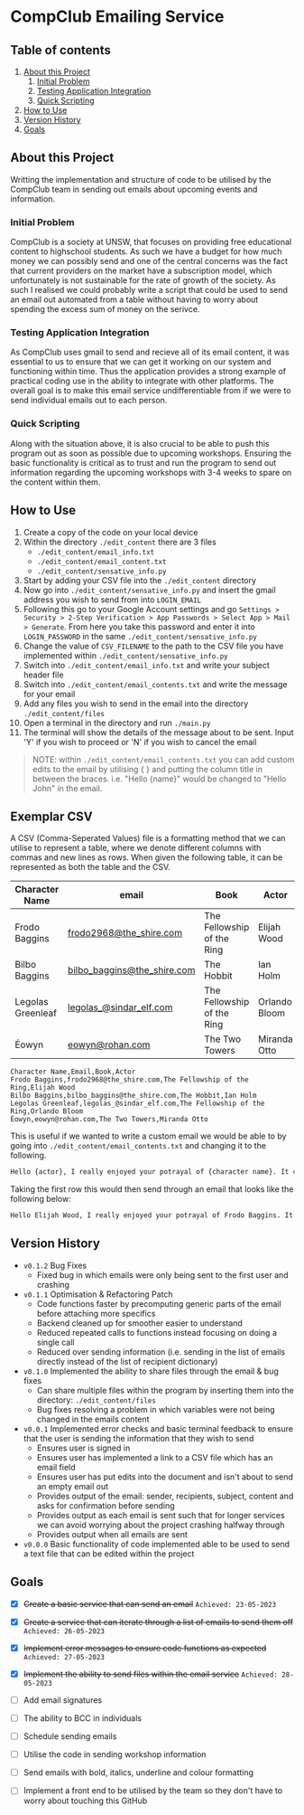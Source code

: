 # CompClub Emailing Service

## Table of contents
1. [About this Project](#About)
    1. [Initial Problem](#Initial_Problem)
    2. [Testing Application Integration](#Integration)
    3. [Quick Scripting](#Scripting)
3. [How to Use](#Use)
4. [Version History](#History)
5. [Goals](#Goals)

## About this Project <a name="About"></a>
Writting the implementation and structure of code to be utilised by the CompClub team in sending out emails about upcoming events and information.

### Initial Problem <a name="Initial_Problem"></a>
CompClub is a society at UNSW, that focuses on providing free educational content to highschool students. As such we have a budget for how much money we can possibly send and one of the central concerns was the fact that current providers on the market have a subscription model, which unfortunately is not sustainable for the rate of growth of the society. As such I realised we could probably write a script that could be used to send an email out automated from a table without having to worry about spending the excess sum of money on the serivce.

### Testing Application Integration <a name="Integration"></a>
As CompClub uses gmail to send and recieve all of its email content, it was essential to us to ensure that we can get it working on our system and functioning within time. Thus the application provides a strong example of practical coding use in the ability to integrate with other platforms. The overall goal is to make this email service undifferentiable from if we were to send individual emails out to each person.

### Quick Scripting <a name="Scripting"></a>
Along with the situation above, it is also crucial to be able to push this program out as soon as possible due to upcoming workshops. Ensuring the basic functionality is critical as to trust and run the program to send out information regarding the upcoming workshops with 3-4 weeks to spare on the content within them.

## How to Use <a name="Use"></a>
1. Create a copy of the code on your local device
2. Within the directory ```./edit_content``` there are 3 files
    - ```./edit_content/email_info.txt```
    - ```./edit_content/email_content.txt```
    - ```./edit_content/sensative_info.py```
4. Start by adding your CSV file into the ```./edit_content``` directory
5. Now go into ```./edit_content/sensative_info.py``` and insert the gmail address you wish to send from into ```LOGIN_EMAIL```
6. Following this go to your Google Account settings and go ```Settings > Security > 2-Step Verification > App Passwords > Select App > Mail > Generate```. From here you take this password and enter it into ```LOGIN_PASSWORD``` in the same ```./edit_content/sensative_info.py```
7. Change the value of ```CSV_FILENAME``` to the path to the CSV file you have implemented within ```./edit_content/sensative_info.py```
8. Switch into ```./edit_content/email_info.txt``` and write your subject header file
9. Switch into ```./edit_content/email_contents.txt``` and write the message for your email
10. Add any files you wish to send in the email into the directory ```./edit_content/files```
11. Open a terminal in the directory and run ```./main.py```
12. The terminal will show the details of the message about to be sent. Input 'Y' if you wish to proceed or 'N' if you wish to cancel the email

> NOTE: within ```./edit_content/email_contents.txt``` you can add custom edits to the email by utilising { } and putting the column title in between the braces. i.e. "Hello {name}" would be changed to "Hello John" in the email.

## Exemplar CSV

A CSV (Comma-Seperated Values) file is a formatting method that we can utilise to represent a table, where we denote different columns with commas and new lines as rows. When given the following table, it can be represented as both the table and the CSV.

| Character Name    | email                       | Book                       | Actor         |
|-------------------|-----------------------------|----------------------------|---------------|
| Frodo Baggins     | frodo2968@the_shire.com     | The Fellowship of the Ring | Elijah Wood   |
| Bilbo Baggins     | bilbo_baggins@the_shire.com | The Hobbit                 | Ian Holm      |
| Legolas Greenleaf | legolas_@sindar_elf.com     | The Fellowship of the Ring | Orlando Bloom |
| Éowyn             | eowyn@rohan.com             | The Two Towers             | Miranda Otto  |

```csv
Character Name,Email,Book,Actor
Frodo Baggins,frodo2968@the_shire.com,The Fellowship of the Ring,Elijah Wood
Bilbo Baggins,bilbo_baggins@the_shire.com,The Hobbit,Ian Holm
Legolas Greenleaf,legolas_@sindar_elf.com,The Fellowship of the Ring,Orlando Bloom
Éowyn,eowyn@rohan.com,The Two Towers,Miranda Otto
```

This is useful if we wanted to write a custom email we would be able to by going into ```./edit_content/email_contents.txt``` and changing it to the following.
```txt
Hello {actor}, I really enjoyed your potrayal of {character name}. It capsured their essence in {book}.
```

Taking the first row this would then send through an email that looks like the following below:
```txt
Hello Elijah Wood, I really enjoyed your potrayal of Frodo Baggins. It capsured their essence in The Fellowship of the Ring.
```

## Version History <a name="History"></a>
- ```v0.1.2``` Bug Fixes
    - Fixed bug in which emails were only being sent to the first user and crashing
- ```v0.1.1``` Optimisation & Refactoring Patch
    - Code functions faster by precomputing generic parts of the email before attaching more specifics
    - Backend cleaned up for smoother easier to understand
    - Reduced repeated calls to functions instead focusing on doing a single call
    - Reduced over sending information (i.e. sending in the list of emails directly instead of the list of recipient dictionary)
- ```v0.1.0``` Implemented the ability to share files through the email & bug fixes
    - Can share multiple files within the program by inserting them into the directory: ```./edit_content/files```
    - Bug fixes resolving a problem in which variables were not being changed in the emails content
- ```v0.0.1``` Implemented error checks and basic terminal feedback to ensure that the user is sending the information that they wish to send
    - Ensures user is signed in
    - Ensures user has implemented a link to a CSV file which has an email field
    - Ensures user has put edits into the document and isn't about to send an empty email out
    - Provides output of the email: sender, recipients, subject, content and asks for confirmation before sending
    - Provides output as each email is sent such that for longer services we can avoid worrying about the project crashing halfway through
    - Provides output when all emails are sent
- ```v0.0.0``` Basic functionality of code implemented able to be used to send a text file that can be edited within the project

## Goals <a name="Goals"></a>
- [x] ~~Create a basic service that can send an email~~ ```Achieved: 23-05-2023```
- [x] ~~Create a service that can iterate through a list of emails to send them off~~ ```Achieved: 26-05-2023```
- [x] ~~Implement error messages to ensure code functions as expected~~ ```Achieved: 27-05-2023```
- [x] ~~Implement the ability to send files within the email service~~ ```Achieved: 28-05-2023```
- [ ] Add email signatures
- [ ] The ability to BCC in individuals
- [ ] Schedule sending emails
- [ ] Utilise the code in sending workshop information
- [ ] Send emails with bold, italics, underline and colour formatting
- [ ] Implement a front end to be utilised by the team so they don't have to worry about touching this GitHub

